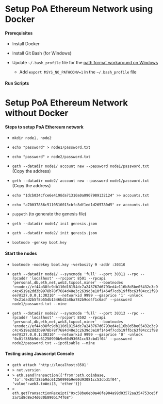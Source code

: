 # Setup PoA Ethereum Network using Docker

#### Prerequisites

- Install Docker

- Install Git Bash (for Windows)

- Update `~/.bash_profile` file for the [path format workaround on Windows](https://github.com/docker/toolbox/issues/673)
    - Add `export MSYS_NO_PATHCONV=1` in the `~/.bash_profile` file

#### Run Scripts




# Setup PoA Ethereum Network without Docker

#### Steps to setup PoA Ethereum network

- `mkdir node1, node2`
- `echo "password" > node1/password.txt`
- `echo "password" > node2/password.txt`
- `geth --datadir node1/ account new --password node1/password.txt`   (Copy the address)
- `geth --datadir node2/ account new --password node1/password.txt`   (Copy the address)   
- `echo "1dcb034cfce6e4198da71310a0a0907989132124" >> accounts.txt`
- `echo "a70037836c5110510013cbfc8df1ed1d265780d5" >> accounts.txt`

- `puppeth`  (to generate the genesis file)

- `geth --datadir node1/ init genesis.json`
- `geth --datadir node2/ init genesis.json`

- `bootnode -genkey boot.key`

#### Start the nodes

- `bootnode -nodekey boot.key -verbosity 9 -addr :30310`

- `geth --datadir node1/ --syncmode 'full' --port 30311 --rpc --rpcaddr 'localhost' --rpcport 8501 --rpcapi 'personal,db,eth,net,web3,txpool,miner' --bootnodes 'enode://ef44b38fc9db110d18154dc7a243767d6793ed4e116b8d5be05432c3c9c4c4519e2dd3b9978b78f7684d48e3c2639d3e10f1464f7cdb19ffbc63f04cc1f98ee7@127.0.0.1:30310' --networkid 9999 --gasprice '1' -unlock '0x21dad2b5f8b55db1546bd2a8ba782b9cd4f1c6ad' --password node1/password.txt --mine`

- `geth --datadir node2/ --syncmode 'full' --port 30313 --rpc --rpcaddr 'localhost' --rpcport 8502 --rpcapi 'personal,db,eth,net,web3,txpool,miner' --bootnodes 'enode://ef44b38fc9db110d18154dc7a243767d6793ed4e116b8d5be05432c3c9c4c4519e2dd3b9978b78f7684d48e3c2639d3e10f1464f7cdb19ffbc63f04cc1f98ee7@127.0.0.1:30310' --networkid 9999 --gasprice '0' -unlock '0x01f385b9dc61250990b9e60d93081cc53cbd1f04' --password node2/password.txt --ipcdisable --mine`

#### Testing using Javascript Console

- `geth attach 'http://localhost:8501'`
- `> net.version`
- `> eth.sendTransaction({'from':eth.coinbase, 'to':'0x01f385b9dc61250990b9e60d93081cc53cbd1f04', 'value':web3.toWei(3, 'ether')})`
- `> eth.getTransactionReceipt("0xc58be0eb0a46fe904a99d03572aa354753ce5f2a71d8d8e34d030b890b174f68")`